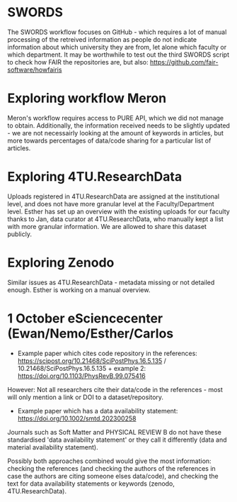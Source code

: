 
# SWORDS

The SWORDS workflow focuses on GitHub - which requires a lot of manual processing of the retreived information as people do not indicate information about which university they are from, let alone which faculty or which department. It may be worthwhile to test out the third SWORDS script to check how FAIR the repositories are, but also: https://github.com/fair-software/howfairis

# Exploring workflow Meron

Meron's workflow requires access to PURE API, which we did not manage to obtain. Additionally, the information received needs to be slightly updated - we are not necessairly looking at the amount of keywords in articles, but more towards percentages of data/code sharing for a particular list of articles. 

# Exploring 4TU.ResearchData

Uploads registered in 4TU.ResearchData are assigned at the institutional level, and does not have more granular level at the Faculty/Department level. Esther has set up an overview with the existing uploads for our faculty thanks to Jan, data curator at 4TU.ResearchData, who manually kept a list with more granular information. We are allowed to share this dataset publicly. 

# Exploring Zenodo

Similar issues as 4TU.ResearchData - metadata missing or not detailed enough. Esther is working on a manual overview. 

# 1 October eSciencecenter (Ewan/Nemo/Esther/Carlos

* Example paper which cites code repository in the references: https://scipost.org/10.21468/SciPostPhys.16.5.135 /  10.21468/SciPostPhys.16.5.135 + example 2: https://doi.org/10.1103/PhysRevB.99.075416

However: Not all researchers cite their data/code in the references - most will only mention a link or DOI to a dataset/repository. 

* Example paper which has a data availability statement: https://doi.org/10.1002/smtd.202300258

Journals such as Soft Matter and PHYSICAL REVIEW B do not have these standardised 'data availability statement' or they call it differently (data and material availability statement). 

Possibly both approaches combined would give the most information: checking the references (and checking the authors of the references in case the authors are citing someone elses data/code), and checking the text for data availability statements or keywords (zenodo, 4TU.ResearchData). 
